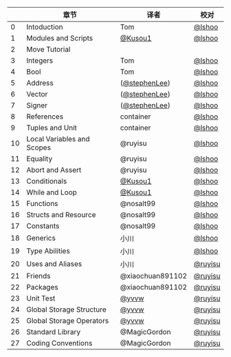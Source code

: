 |    | 章节                        | 译者                                            | 校对                                 |
| -- | -------------------------- | ---------------------------------------------- | ------------------------------------ |
| 0  | Intoduction                | Tom                                            | [@lshoo](https://github.com/lshoo)   |
| 1  | Modules and Scripts        | [@Kusou1](https://github.com/kusou1)           | [@lshoo](https://github.com/lshoo)   |
| 2  | Move Tutorial              |                                                |                                      |
| 3  | Integers                   | Tom                                            | [@lshoo](https://github.com/lshoo)   |
| 4  | Bool                       | Tom                                            | [@lshoo](https://github.com/lshoo)   |
| 5  | Address                    | ([@stephenLee](https://github.com/stephenLee)) | [@lshoo](https://github.com/lshoo)   |
| 6  | Vector                     | ([@stephenLee](https://github.com/stephenLee)) | [@lshoo](https://github.com/lshoo)   |
| 7  | Signer                     | ([@stephenLee](https://github.com/stephenLee)) | [@lshoo](https://github.com/lshoo)   |
| 8  | References                 | container                                      | [@lshoo](https://github.com/lshoo)   |
| 9  | Tuples and Unit            | container                                      | [@lshoo](https://github.com/lshoo)   |
| 10 | Local Variables and Scopes | @ruyisu                                        | [@lshoo](https://github.com/lshoo)   |
| 11 | Equality                   | @ruyisu                                        | [@lshoo](https://github.com/lshoo)   |
| 12 | Abort and Assert           | @ruyisu                                        | [@lshoo](https://github.com/lshoo)   |
| 13 | Conditionals               | [@Kusou1](https://github.com/kusou1)           | [@lshoo](https://github.com/lshoo)   |
| 14 | While and Loop             | [@Kusou1](https://github.com/kusou1)           | [@lshoo](https://github.com/lshoo)   |
| 15 | Functions                  | @nosalt99                                      | [@lshoo](https://github.com/lshoo)   |
| 16 | Structs and Resource       | @nosalt99                                      | [@lshoo](https://github.com/lshoo)   |
| 17 | Constants                  | @nosalt99                                      | [@lshoo](https://github.com/lshoo)   |
| 18 | Generics                   | 小川                                            | [@lshoo](https://github.com/lshoo)   |
| 19 | Type Abilities             | 小川                                            | [@lshoo](https://github.com/lshoo)   |
| 20 | Uses and Aliases           | 小川                                            | [@ruyisu](https://github.com/ruy1su) |
| 21 | Friends                    | @xiaochuan891102                               | [@ruyisu](https://github.com/ruy1su) |
| 22 | Packages                   | @xiaochuan891102                               | [@ruyisu](https://github.com/ruy1su) |
| 23 | Unit Test                  | [@yvvw](https://github.com/yvvw)               | [@ruyisu](https://github.com/ruy1su) |
| 24 | Global Storage Structure   | [@yvvw](https://github.com/yvvw)               | [@ruyisu](https://github.com/ruy1su) |
| 25 | Global Storage Operators   | [@yvvw](https://github.com/yvvw)               | [@ruyisu](https://github.com/ruy1su) |
| 26 | Standard Library           | @MagicGordon                                   | [@ruyisu](https://github.com/ruy1su) |
| 27 | Coding Conventions         | @MagicGordon                                   | [@ruyisu](https://github.com/ruy1su) |
